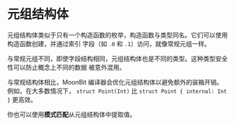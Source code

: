 # 元组结构体

元组结构体类似于只有一个构造函数的枚举，构造函数与类型同名。它们可以使用构造函数创建，并通过索引
字段（如 `.0` 和 `.1`）访问，就像常规元组一样。

与常规元组不同，即使字段结构相同，元组结构体也是不同的类型。这种类型安全性可以防止概念上不同的数据
被意外混用。

与常规结构体相比，MoonBit 编译器会优化元组结构体以避免额外的装箱开销。例如，在大多数情况下，
`struct Point(Int)` 比 `struct Point { internal: Int }` 更高效。

你也可以使用**模式匹配**从元组结构体中提取值。
